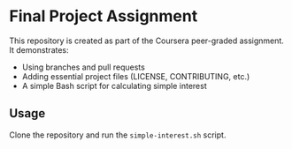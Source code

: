 # Final Project Assignment

This repository is created as part of the Coursera peer-graded assignment. It demonstrates:
- Using branches and pull requests
- Adding essential project files (LICENSE, CONTRIBUTING, etc.)
- A simple Bash script for calculating simple interest

## Usage
Clone the repository and run the `simple-interest.sh` script.
